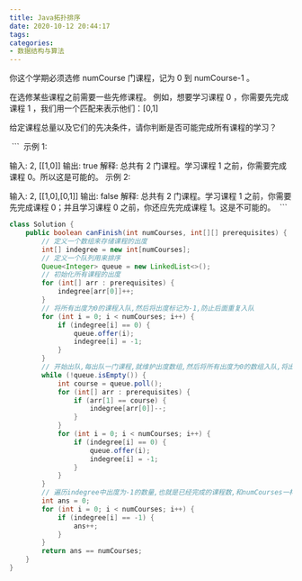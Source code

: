 ```yaml
---
title: Java拓扑排序
date: 2020-10-12 20:44:17
tags:
categories:
- 数据结构与算法
---
```


你这个学期必须选修 numCourse 门课程，记为 0 到 numCourse-1 。

在选修某些课程之前需要一些先修课程。 例如，想要学习课程 0 ，你需要先完成课程 1 ，我们用一个匹配来表示他们：[0,1]

给定课程总量以及它们的先决条件，请你判断是否可能完成所有课程的学习？

 ```
 示例 1:

输入: 2, [[1,0]] 
输出: true
解释: 总共有 2 门课程。学习课程 1 之前，你需要完成课程 0。所以这是可能的。
示例 2:

输入: 2, [[1,0],[0,1]]
输出: false
解释: 总共有 2 门课程。学习课程 1 之前，你需要先完成​课程 0；并且学习课程 0 之前，你还应先完成课程 1。这是不可能的。
 ```

```java
class Solution {
    public boolean canFinish(int numCourses, int[][] prerequisites) {
        // 定义一个数组来存储课程的出度
        int[] indegree = new int[numCourses];
        // 定义一个队列用来排序
        Queue<Integer> queue = new LinkedList<>();
        // 初始化所有课程的出度
        for (int[] arr : prerequisites) {
            indegree[arr[0]]++;
        }
        // 将所有出度为0的课程入队,然后将出度标记为-1,防止后面重复入队
        for (int i = 0; i < numCourses; i++) {
            if (indegree[i] == 0) {
                queue.offer(i);
                indegree[i] = -1;
            }
        }
        // 开始出队,每出队一门课程,就维护出度数组,然后将所有出度为0的数组入队,将出度标记为-1,防止后面重复入队
        while (!queue.isEmpty()) {
            int course = queue.poll();
            for (int[] arr : prerequisites) {
                if (arr[1] == course) {
                    indegree[arr[0]]--;
                }
            }
            for (int i = 0; i < numCourses; i++) {
                if (indegree[i] == 0) {
                    queue.offer(i);
                    indegree[i] = -1;
                }
            }
        }
        // 遍历indegree中出度为-1的数量,也就是已经完成的课程数,和numCourses一样就返回true,否则返回false
        int ans = 0;
        for (int i = 0; i < numCourses; i++) {
            if (indegree[i] == -1) {
                ans++;
            }
        }
        return ans == numCourses;
    }
}
```

